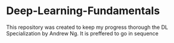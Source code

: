 # Deep-Learning-Fundamentals
This repository was created to keep my progress thorough the DL Specialization by Andrew Ng.
It is preffered to go in sequence
